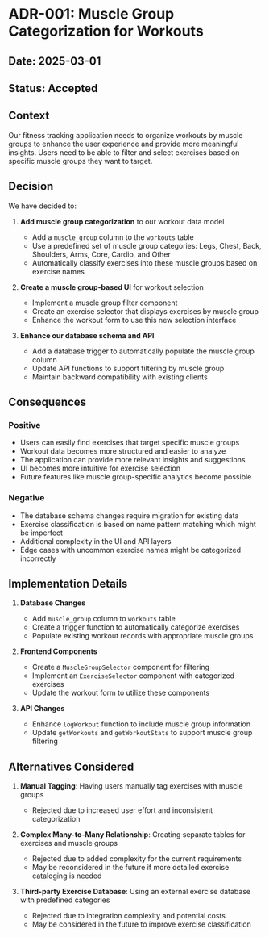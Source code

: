# ADR-001: Muscle Group Categorization for Workouts

## Date: 2025-03-01

## Status: Accepted

## Context

Our fitness tracking application needs to organize workouts by muscle groups to enhance the user experience and provide more meaningful insights. Users need to be able to filter and select exercises based on specific muscle groups they want to target.

## Decision

We have decided to:

1. **Add muscle group categorization** to our workout data model

   - Add a `muscle_group` column to the `workouts` table
   - Use a predefined set of muscle group categories: Legs, Chest, Back, Shoulders, Arms, Core, Cardio, and Other
   - Automatically classify exercises into these muscle groups based on exercise names

2. **Create a muscle group-based UI** for workout selection

   - Implement a muscle group filter component
   - Create an exercise selector that displays exercises by muscle group
   - Enhance the workout form to use this new selection interface

3. **Enhance our database schema and API**
   - Add a database trigger to automatically populate the muscle group column
   - Update API functions to support filtering by muscle group
   - Maintain backward compatibility with existing clients

## Consequences

### Positive

- Users can easily find exercises that target specific muscle groups
- Workout data becomes more structured and easier to analyze
- The application can provide more relevant insights and suggestions
- UI becomes more intuitive for exercise selection
- Future features like muscle group-specific analytics become possible

### Negative

- The database schema changes require migration for existing data
- Exercise classification is based on name pattern matching which might be imperfect
- Additional complexity in the UI and API layers
- Edge cases with uncommon exercise names might be categorized incorrectly

## Implementation Details

1. **Database Changes**

   - Add `muscle_group` column to `workouts` table
   - Create a trigger function to automatically categorize exercises
   - Populate existing workout records with appropriate muscle groups

2. **Frontend Components**

   - Create a `MuscleGroupSelector` component for filtering
   - Implement an `ExerciseSelector` component with categorized exercises
   - Update the workout form to utilize these components

3. **API Changes**
   - Enhance `logWorkout` function to include muscle group information
   - Update `getWorkouts` and `getWorkoutStats` to support muscle group filtering

## Alternatives Considered

1. **Manual Tagging**: Having users manually tag exercises with muscle groups

   - Rejected due to increased user effort and inconsistent categorization

2. **Complex Many-to-Many Relationship**: Creating separate tables for exercises and muscle groups

   - Rejected due to added complexity for the current requirements
   - May be reconsidered in the future if more detailed exercise cataloging is needed

3. **Third-party Exercise Database**: Using an external exercise database with predefined categories
   - Rejected due to integration complexity and potential costs
   - May be considered in the future to improve exercise classification
